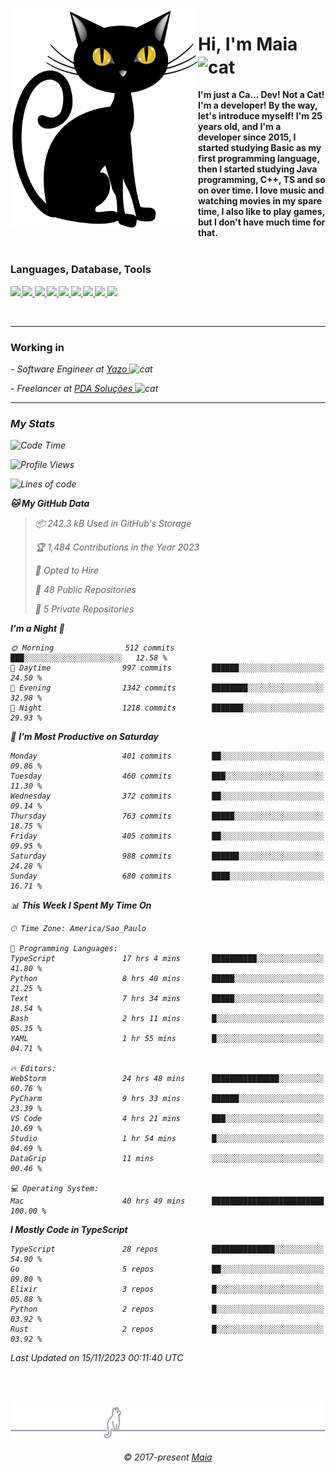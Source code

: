 <img align="left" src="https://raw.githubusercontent.com/gabrielmaialva33/gabrielmaialva33/master/assets/cat_0.png" alt="Stats" width="300px">

<h1 align="left">Hi, I'm Maia 
<img src="https://emojis.slackmojis.com/emojis/images/1643509834/36299/black-cat.gif?1643509834" width="50" height="60" align="center"  alt="cat"/>
</h1>
<b>
I'm just a Ca... Dev! Not a Cat! I'm a developer! By the way, let's introduce myself!
I'm 25 years old, and I'm a developer since 2015, I started studying Basic as my first programming
language, then I started studying Java programming, C++, TS and so on over time.
I love music and watching movies in my spare time, I also like to play games, but I don't have much time for that.

<br/>
<br/>

<h3 align="left">Languages, Database, Tools</h3>
<p>
  <a href="https://www.typescriptlang.org">
    <img src="https://skillicons.dev/icons?i=ts" />
  </a>
  <a href="https://go.dev">
    <img src="https://skillicons.dev/icons?i=go" />
  </a>
  <a href="https://www.python.org">
    <img src="https://skillicons.dev/icons?i=python" />
  </a>
  <a href="https://gradle.org">
    <img src="https://skillicons.dev/icons?i=gradle" />
  </a>
  <a href="https://redis.io">
    <img src="https://skillicons.dev/icons?i=redis" />
  </a>
  <a href="https://www.mongodb.com">
    <img src="https://skillicons.dev/icons?i=mongodb" />
  </a>
  <a href="https://nodejs.org">
    <img src="https://skillicons.dev/icons?i=nodejs" />
  </a>
  <a href="https://www.javascript.com">
    <img src="https://skillicons.dev/icons?i=js" />
  </a>
  <a href="https://www.docker.com">
    <img src="https://skillicons.dev/icons?i=docker" />
  </a>
</p>
</b>

<br/>
<hr/>

<h3>Working in</h3>

<p><em> - Software Engineer at <a href="[https://pdasolucoes.com.br](https://yazo.com.br/)">Yazo
</a><img src="https://media.giphy.com/media/WUlplcMpOCEmTGBtBW/giphy.gif" width="30" alt="cat"> 
</em></p>
<p><em> - Freelancer at <a href="[https://pdasolucoes.com.br](https://pdasolucoes.com.br/)">PDA Soluções
</a><img src="https://media.giphy.com/media/WUlplcMpOCEmTGBtBW/giphy.gif" width="30" alt="cat"> 

<hr/>

### My Stats

<!--START_SECTION:waka-->
![Code Time](http://img.shields.io/badge/Code%20Time-3%2C456%20hrs%2051%20mins-blue)

![Profile Views](http://img.shields.io/badge/Profile%20Views-0-blue)

![Lines of code](https://img.shields.io/badge/From%20Hello%20World%20I%27ve%20Written-962.6%20thousand%20lines%20of%20code-blue)

**🐱 My GitHub Data** 

> 📦 242.3 kB Used in GitHub's Storage 
 > 
> 🏆 1,484 Contributions in the Year 2023
 > 
> 💼 Opted to Hire
 > 
> 📜 48 Public Repositories 
 > 
> 🔑 5 Private Repositories 
 > 
**I'm a Night 🦉** 

```text
🌞 Morning                512 commits         ███░░░░░░░░░░░░░░░░░░░░░░   12.58 % 
🌆 Daytime                997 commits         ██████░░░░░░░░░░░░░░░░░░░   24.50 % 
🌃 Evening                1342 commits        ████████░░░░░░░░░░░░░░░░░   32.98 % 
🌙 Night                  1218 commits        ███████░░░░░░░░░░░░░░░░░░   29.93 % 
```
📅 **I'm Most Productive on Saturday** 

```text
Monday                   401 commits         ██░░░░░░░░░░░░░░░░░░░░░░░   09.86 % 
Tuesday                  460 commits         ███░░░░░░░░░░░░░░░░░░░░░░   11.30 % 
Wednesday                372 commits         ██░░░░░░░░░░░░░░░░░░░░░░░   09.14 % 
Thursday                 763 commits         █████░░░░░░░░░░░░░░░░░░░░   18.75 % 
Friday                   405 commits         ██░░░░░░░░░░░░░░░░░░░░░░░   09.95 % 
Saturday                 988 commits         ██████░░░░░░░░░░░░░░░░░░░   24.28 % 
Sunday                   680 commits         ████░░░░░░░░░░░░░░░░░░░░░   16.71 % 
```


📊 **This Week I Spent My Time On** 

```text
🕑︎ Time Zone: America/Sao_Paulo

💬 Programming Languages: 
TypeScript               17 hrs 4 mins       ██████████░░░░░░░░░░░░░░░   41.80 % 
Python                   8 hrs 40 mins       █████░░░░░░░░░░░░░░░░░░░░   21.25 % 
Text                     7 hrs 34 mins       █████░░░░░░░░░░░░░░░░░░░░   18.54 % 
Bash                     2 hrs 11 mins       █░░░░░░░░░░░░░░░░░░░░░░░░   05.35 % 
YAML                     1 hr 55 mins        █░░░░░░░░░░░░░░░░░░░░░░░░   04.71 % 

🔥 Editors: 
WebStorm                 24 hrs 48 mins      ███████████████░░░░░░░░░░   60.76 % 
PyCharm                  9 hrs 33 mins       ██████░░░░░░░░░░░░░░░░░░░   23.39 % 
VS Code                  4 hrs 21 mins       ███░░░░░░░░░░░░░░░░░░░░░░   10.69 % 
Studio                   1 hr 54 mins        █░░░░░░░░░░░░░░░░░░░░░░░░   04.69 % 
DataGrip                 11 mins             ░░░░░░░░░░░░░░░░░░░░░░░░░   00.46 % 

💻 Operating System: 
Mac                      40 hrs 49 mins      █████████████████████████   100.00 % 
```

**I Mostly Code in TypeScript** 

```text
TypeScript               28 repos            ██████████████░░░░░░░░░░░   54.90 % 
Go                       5 repos             ██░░░░░░░░░░░░░░░░░░░░░░░   09.80 % 
Elixir                   3 repos             █░░░░░░░░░░░░░░░░░░░░░░░░   05.88 % 
Python                   2 repos             █░░░░░░░░░░░░░░░░░░░░░░░░   03.92 % 
Rust                     2 repos             █░░░░░░░░░░░░░░░░░░░░░░░░   03.92 % 
```




 Last Updated on 15/11/2023 00:11:40 UTC
<!--END_SECTION:waka-->


<br/>
<br/>

<p align="center"><img src="https://raw.githubusercontent.com/gabrielmaialva33/gabrielmaialva33/master/assets/gray0_ctp_on_line.svg?sanitize=true" /></p>
<p align="center">&copy; 2017-present <a href="https://github.com/gabrielmaialva33/" target="_blank">Maia</a>